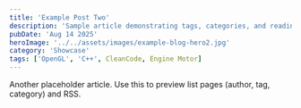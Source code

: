 ```yaml
---
title: 'Example Post Two'
description: 'Sample article demonstrating tags, categories, and reading time.'
pubDate: 'Aug 14 2025'
heroImage: '../../assets/images/example-blog-hero2.jpg'
category: 'Showcase'
tags: ['OpenGL', 'C++', CleanCode, Engine Motor]
---
```


Another placeholder article. Use this to preview list pages (author, tag, category) and RSS.


